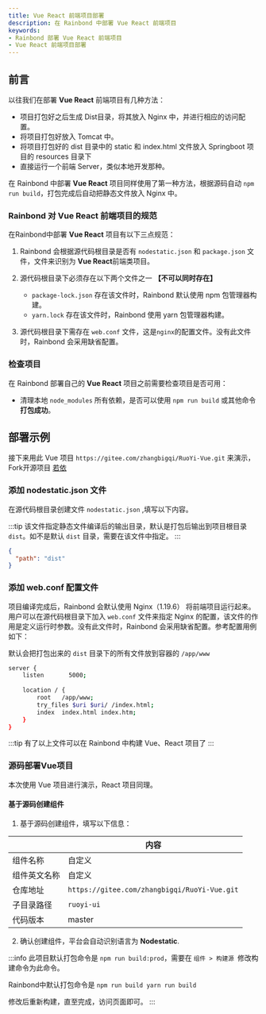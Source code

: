 ```yaml
---
title: Vue React 前端项目部署
description: 在 Rainbond 中部署 Vue React 前端项目
keywords:
- Rainbond 部署 Vue React 前端项目
- Vue React 前端项目部署
---
```


## 前言

以往我们在部署 **Vue React** 前端项目有几种方法：

* 项目打包好之后生成 Dist目录，将其放入 Nginx 中，并进行相应的访问配置。
* 将项目打包好放入 Tomcat 中。
* 将项目打包好的 dist 目录中的 static 和 index.html 文件放入 Springboot 项目的 resources 目录下
* 直接运行一个前端 Server，类似本地开发那种。

在 Rainbond 中部署 **Vue React** 项目同样使用了第一种方法，根据源码自动 `npm run build`，打包完成后自动把静态文件放入 Nginx 中。

### Rainbond 对 Vue React 前端项目的规范

在Rainbond中部署 **Vue React** 项目有以下三点规范：

1. Rainbond 会根据源代码根目录是否有 `nodestatic.json` 和 `package.json` 文件，文件来识别为 **Vue React**前端类项目。

2. 源代码根目录下必须存在以下两个文件之一 **【不可以同时存在】**

   - `package-lock.json` 存在该文件时，Rainbond 默认使用 npm 包管理器构建。
   - `yarn.lock` 存在该文件时，Rainbond 使用 yarn 包管理器构建。

3. 源代码根目录下需存在 `web.conf` 文件，这是`nginx`的配置文件。没有此文件时，Rainbond 会采用缺省配置。

### 检查项目

在 Rainbond 部署自己的 **Vue React** 项目之前需要检查项目是否可用：

- 清理本地 `node_modules` 所有依赖，是否可以使用 `npm run build` 或其他命令 **打包成功**。


## 部署示例

接下来用此 Vue 项目 `https://gitee.com/zhangbigqi/RuoYi-Vue.git` 来演示，Fork开源项目 [若依](https://gitee.com/y_project/RuoYi-Vue.git)

### 添加 nodestatic.json 文件

在源代码根目录创建文件 `nodestatic.json` ,填写以下内容。

:::tip
该文件指定静态文件编译后的输出目录，默认是打包后输出到项目根目录 `dist`。如不是默认 `dist` 目录，需要在该文件中指定。
:::

```json
{
  "path": "dist"
}
```

### 添加 web.conf 配置文件

项目编译完成后，Rainbond 会默认使用 Nginx（1.19.6） 将前端项目运行起来。用户可以在源代码根目录下加入 `web.conf` 文件来指定 Nginx 的配置，该文件的作用是定义运行时参数。没有此文件时，Rainbond 会采用缺省配置。参考配置用例如下：

默认会把打包出来的 `dist` 目录下的所有文件放到容器的 `/app/www`

```bash
server {
    listen       5000;
    
    location / {
        root   /app/www;
        try_files $uri $uri/ /index.html;
        index  index.html index.htm;
    }
}
```

:::tip
有了以上文件可以在 Rainbond 中构建 Vue、React 项目了
:::

### 源码部署Vue项目

本次使用 Vue 项目进行演示，React 项目同理。


#### 基于源码创建组件

1. 基于源码创建组件，填写以下信息：

|              | 内容                                 |
| ------------ | ------------------------------------ |
| 组件名称     | 自定义                               |
| 组件英文名称 | 自定义                               |
| 仓库地址     | `https://gitee.com/zhangbigqi/RuoYi-Vue.git` |
| 子目录路径     | `ruoyi-ui` |
| 代码版本     | master                    |

2. 确认创建组件，平台会自动识别语言为 **Nodestatic**.

:::info
此项目默认打包命令是 `npm run build:prod`，需要在 `组件 > 构建源 `修改构建命令为此命令。

Rainbond中默认打包命令是 `npm run build yarn run build`

修改后重新构建，直至完成，访问页面即可。
:::